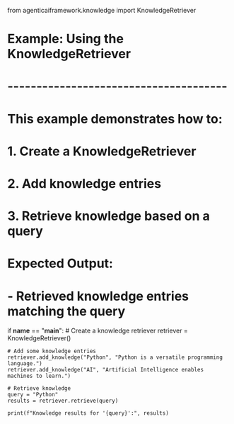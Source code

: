 from agenticaiframework.knowledge import KnowledgeRetriever

# Example: Using the KnowledgeRetriever
# --------------------------------------
# This example demonstrates how to:
# 1. Create a KnowledgeRetriever
# 2. Add knowledge entries
# 3. Retrieve knowledge based on a query
#
# Expected Output:
# - Retrieved knowledge entries matching the query

if __name__ == "__main__":
    # Create a knowledge retriever
    retriever = KnowledgeRetriever()

    # Add some knowledge entries
    retriever.add_knowledge("Python", "Python is a versatile programming language.")
    retriever.add_knowledge("AI", "Artificial Intelligence enables machines to learn.")

    # Retrieve knowledge
    query = "Python"
    results = retriever.retrieve(query)

    print(f"Knowledge results for '{query}':", results)
